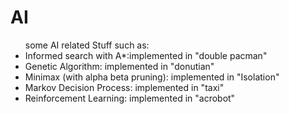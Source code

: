 <h1>AI</h1>
<p>
  <ul>some AI related Stuff such as:
    <li>Informed search with A*:implemented in "double pacman"</li> 
    <li>Genetic Algorithm: implemented in "donutian"</li>
    <li>Minimax (with alpha beta pruning): implemented in "Isolation"</li>
    <li>Markov Decision Process: implemented in "taxi"</li>
    <li>Reinforcement Learning: implemented in "acrobot"</li>
 </ul>
</p>
